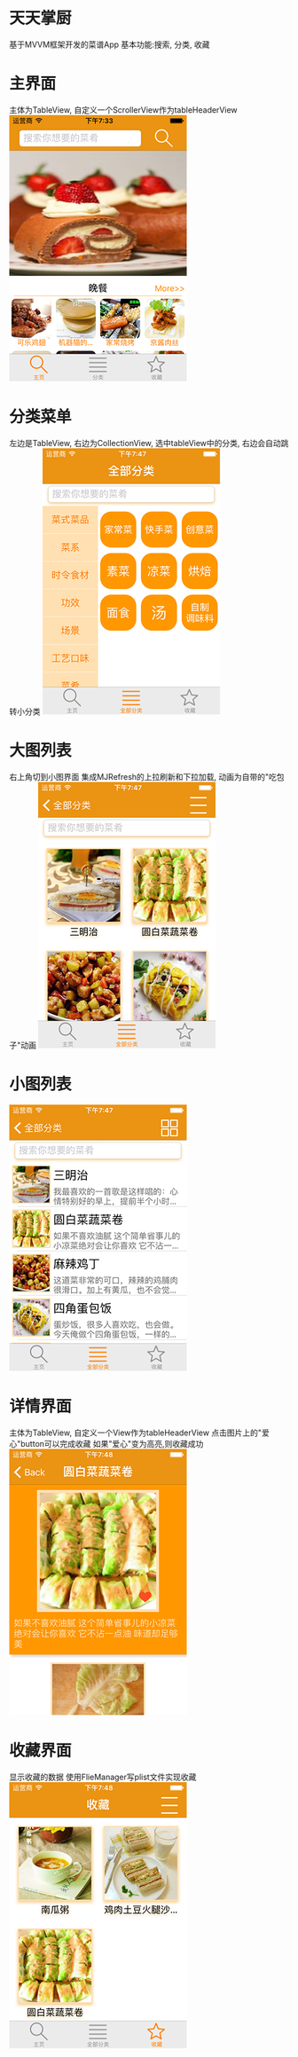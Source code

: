 # 天天掌厨
基于MVVM框架开发的菜谱App
基本功能:搜索, 分类, 收藏
</br>
# 主界面
主体为TableView, 自定义一个ScrollerView作为tableHeaderView
![image](https://github.com/JackChen1994/Cook_MVVM/blob/master/Images/Image01.png)
# 分类菜单
左边是TableView, 右边为CollectionView, 选中tableView中的分类, 右边会自动跳转小分类
![image](https://github.com/JackChen1994/Cook_MVVM/blob/master/Images/Image02.png)
# 大图列表
右上角切到小图界面
集成MJRefresh的上拉刷新和下拉加载, 动画为自带的"吃包子"动画
![image](https://github.com/JackChen1994/Cook_MVVM/blob/master/Images/Image03.png)
# 小图列表
![image](https://github.com/JackChen1994/Cook_MVVM/blob/master/Images/Image04.png)
# 详情界面
主体为TableView, 自定义一个View作为tableHeaderView
点击图片上的"爱心"button可以完成收藏
如果"爱心"变为高亮,则收藏成功
![imag主体为TableView, 自定义一个ScrollerView作为tableHeaderViewe](https://github.com/JackChen1994/Cook_MVVM/blob/master/Images/Image05.png)
# 收藏界面
显示收藏的数据
使用FlieManager写plist文件实现收藏
![image](https://github.com/JackChen1994/Cook_MVVM/blob/master/Images/Image06.png)

